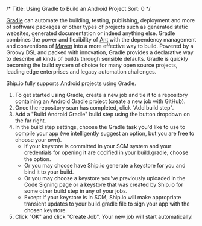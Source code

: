 /*
Title: Using Gradle to Build an Android Project
Sort: 0
*/

[Gradle](http://www.gradle.org/) can automate the building, testing, publishing, deployment and more of software packages or other types of projects such as generated static websites, generated documentation or indeed anything else. Gradle combines the power and flexibility of [Ant](http://ant.apache.org/) with the dependency management and conventions of [Maven](http://maven.apache.org/) into a more effective way to build. Powered by a Groovy DSL and packed with innovation, Gradle provides a declarative way to describe all kinds of builds through sensible defaults. Gradle is quickly becoming the build system of choice for many open source projects, leading edge enterprises and legacy automation challenges.

Ship.io fully supports Android projects using Gradle. 

1. To get started using Gradle, create a new job and tie it to a repository containing an Android Gradle project (create a new job with GitHub).
2. Once the repository scan has completed, click "Add build step". 
3. Add a "Build Android Gradle" build step using the button dropdown on the far right.
4. In the build step settings, choose the Gradle task you'd like to use to compile your app (we intelligently suggest an option, but you are free to choose your own).
    - If your keystore is committed in your SCM system and your credentials for opening it are codified in your build.gradle, choose the <My keystore is in SCM> option.
    - Or you may choose have Ship.io generate a keystore for you and bind it to your build.
    - Or you may choose a keystore you've previously uploaded in the Code Signing page or a keystore that was created by Ship.io for some other build step in any of your jobs.
    - Except if your keystore is in SCM, Ship.io will make appropriate transient updates to your build.gradle file to sign your app with the chosen keystore.
5. Click "OK" and click "Create Job". Your new job will start automatically!
